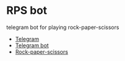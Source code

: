 # RPS bot

telegram bot for playing rock-paper-scissors

- [Telegram](https://telegram.org)
- [Telegram bot](https://telegram.org/blog/bot-revolution)
- [Rock-paper-scissors](https://en.wikipedia.org/wiki/Rock-paper-scissors)
